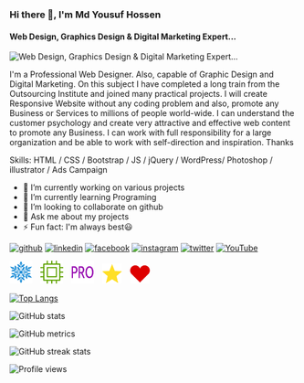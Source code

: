 ### Hi there 👋, I'm Md Yousuf Hossen
#### Web Design, Graphics Design & Digital Marketing Expert…
![Web Design, Graphics Design & Digital Marketing Expert…](https://media.licdn.com/dms/image/D5616AQFEdFbYNYjqkQ/profile-displaybackgroundimage-shrink_350_1400/0/1681759340238?e=1687392000&v=beta&t=oy63zYp7hxQa2tDf-KHgflSyakacvj8f7feezP2jauE)

I'm a Professional Web Designer. Also, capable of Graphic Design and Digital Marketing. On this subject I have completed a long train from the Outsourcing Institute and joined many practical projects. I will create Responsive Website without any coding problem and also, promote any Business or Services to millions of people world-wide. I can understand the customer psychology and create very attractive and effective web content to promote any Business. I can work with full responsibility for a large organization and be able to work with self-direction and inspiration.
Thanks



Skills: HTML / CSS / Bootstrap / JS / jQuery / WordPress/ Photoshop / illustrator / Ads Campaign

- 🔭 I’m currently working on various projects 
- 🌱 I’m currently learning Programing 
- 👯 I’m looking to collaborate on github 
- 💬 Ask me about my projects 
- ⚡ Fun fact: I'm always best😃 


[<img src='https://cdn.jsdelivr.net/npm/simple-icons@3.0.1/icons/github.svg' alt='github' height='40'>](https://github.com/ellcizin)  [<img src='https://cdn.jsdelivr.net/npm/simple-icons@3.0.1/icons/linkedin.svg' alt='linkedin' height='40'>](https://www.linkedin.com/in/md-yousuf-hossen-7aab90264/)  [<img src='https://cdn.jsdelivr.net/npm/simple-icons@3.0.1/icons/facebook.svg' alt='facebook' height='40'>](https://www.facebook.com/ellcizin)  [<img src='https://cdn.jsdelivr.net/npm/simple-icons@3.0.1/icons/instagram.svg' alt='instagram' height='40'>](https://www.instagram.com/ellcizin/)  [<img src='https://cdn.jsdelivr.net/npm/simple-icons@3.0.1/icons/twitter.svg' alt='twitter' height='40'>](https://twitter.com/ellcizin)  [<img src='https://cdn.jsdelivr.net/npm/simple-icons@3.0.1/icons/youtube.svg' alt='YouTube' height='40'>](https://www.youtube.com/channel/ellcizin)  

<a href='https://archiveprogram.github.com/'><img src='https://raw.githubusercontent.com/acervenky/animated-github-badges/master/assets/acbadge.gif' width='40' height='40'></a> <a href='https://docs.github.com/en/developers'><img src='https://raw.githubusercontent.com/acervenky/animated-github-badges/master/assets/devbadge.gif' width='40' height='40'></a> <a href='https://github.com/pricing'><img src='https://raw.githubusercontent.com/acervenky/animated-github-badges/master/assets/pro.gif' width='40' height='40'></a> <a href='https://stars.github.com/'><img src='https://raw.githubusercontent.com/acervenky/animated-github-badges/master/assets/starbadge.gif' width='35' height='35'></a> <a href='https://docs.github.com/en/github/supporting-the-open-source-community-with-github-sponsors'><img src='https://raw.githubusercontent.com/acervenky/animated-github-badges/master/assets/sponsorbadge.gif' width='35' height='35'></a> 

[![Top Langs](https://github-readme-stats.vercel.app/api/top-langs/?username=ellcizin)](https://github.com/anuraghazra/github-readme-stats)

![GitHub stats](https://github-readme-stats.vercel.app/api?username=ellcizin&show_icons=true&count_private=true)  

![GitHub metrics](https://metrics.lecoq.io/ellcizin)  

![GitHub streak stats](https://streak-stats.demolab.com/?user=ellcizin)  

![Profile views](https://gpvc.arturio.dev/ellcizin)  
